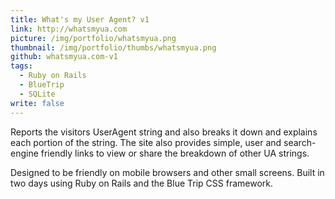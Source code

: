 ```yaml
---
title: What's my User Agent? v1
link: http://whatsmyua.com
picture: /img/portfolio/whatsmyua.png
thumbnail: /img/portfolio/thumbs/whatsmyua.png
github: whatsmyua.com-v1
tags: 
  - Ruby on Rails
  - BlueTrip
  - SQLite
write: false
---
```


Reports the visitors UserAgent string and also breaks it down and explains each portion of the string. The site also provides simple, user and search-engine friendly links to view or share the breakdown of other UA strings.

Designed to be friendly on mobile browsers and other small screens. Built in two days using Ruby on Rails and the Blue Trip CSS framework.